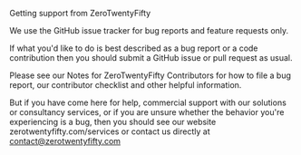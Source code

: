 Getting support from ZeroTwentyFifty

We use the GitHub issue tracker for bug reports and feature requests only. 

If what you'd like to do is best described as a bug report or a code contribution then you should submit a GitHub issue or pull request as usual.

Please see our Notes for ZeroTwentyFifty Contributors for how to file a bug report, our contributor checklist and other helpful information.

But if you have come here for help, commercial support with our solutions or consultancy services, or if you are unsure whether the behavior you're experiencing is a bug, then you should see our website zerotwentyfifty.com/services or contact us directly at contact@zerotwentyfifty.com
